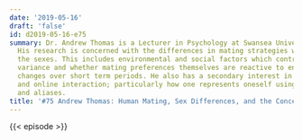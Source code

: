 ```yaml
---
date: '2019-05-16'
draft: 'false'
id: d2019-05-16-e75
summary: Dr. Andrew Thomas is a Lecturer in Psychology at Swansea University, UK.
  His research is concerned with the differences in mating strategies within and between
  the sexes. This includes environmental and social factors which contribute to this
  variance and whether mating preferences themselves are reactive to environmental
  changes over short term periods. He also has a secondary interest in cyber-psychology
  and online interaction; particularly how one represents oneself using internet avatars
  and aliases.
title: '#75 Andrew Thomas: Human Mating, Sex Differences, and the Concept of Gender'
---
```

{{< episode >}}
